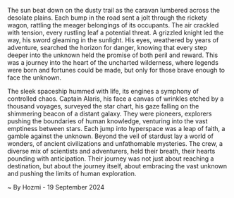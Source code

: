 
The sun beat down on the dusty trail as the caravan lumbered across the desolate plains.  Each bump in the road sent a jolt through the rickety wagon, rattling the meager belongings of its occupants.  The air crackled with tension, every rustling leaf a potential threat.  A grizzled knight led the way, his sword gleaming in the sunlight.  His eyes, weathered by years of adventure, searched the horizon for danger, knowing that every step deeper into the unknown held the promise of both peril and reward.  This was a journey into the heart of the uncharted wilderness, where legends were born and fortunes could be made, but only for those brave enough to face the unknown.

The sleek spaceship hummed with life, its engines a symphony of controlled chaos.  Captain Alaris, his face a canvas of wrinkles etched by a thousand voyages, surveyed the star chart, his gaze falling on the shimmering beacon of a distant galaxy.  They were pioneers, explorers pushing the boundaries of human knowledge, venturing into the vast emptiness between stars.  Each jump into hyperspace was a leap of faith, a gamble against the unknown.  Beyond the veil of stardust lay a world of wonders, of ancient civilizations and unfathomable mysteries.  The crew, a diverse mix of scientists and adventurers, held their breath, their hearts pounding with anticipation.  Their journey was not just about reaching a destination, but about the journey itself, about embracing the vast unknown and pushing the limits of human exploration. 

~ By Hozmi - 19 September 2024
